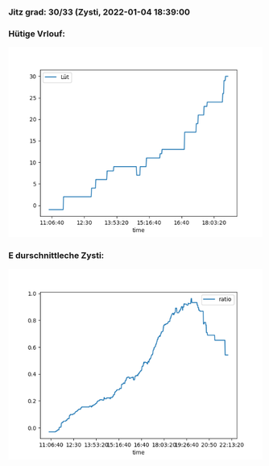 ### Jitz grad: 30/33 (Zysti, 2022-01-04 18:39:00

### Hütige Vrlouf:
![Graph](Today.png)

### E durschnittleche Zysti:
![Graph](Zysti.png)